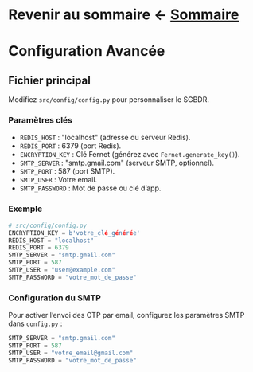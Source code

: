 # Revenir au sommaire ← [Sommaire](./index.md)

# Configuration Avancée

## Fichier principal

Modifiez `src/config/config.py` pour personnaliser le SGBDR.

### Paramètres clés

- `REDIS_HOST` : "localhost" (adresse du serveur Redis).
- `REDIS_PORT` : 6379 (port Redis).
- `ENCRYPTION_KEY` : Clé Fernet (générez avec `Fernet.generate_key()`).
- `SMTP_SERVER` : "smtp.gmail.com" (serveur SMTP, optionnel).
- `SMTP_PORT` : 587 (port SMTP).
- `SMTP_USER` : Votre email.
- `SMTP_PASSWORD` : Mot de passe ou clé d’app.

### Exemple

```python
# src/config/config.py
ENCRYPTION_KEY = b'votre_clé_générée'
REDIS_HOST = "localhost"
REDIS_PORT = 6379
SMTP_SERVER = "smtp.gmail.com"
SMTP_PORT = 587
SMTP_USER = "user@example.com"
SMTP_PASSWORD = "votre_mot_de_passe"
```

### Configuration du SMTP

Pour activer l’envoi des OTP par email, configurez les paramètres SMTP dans `config.py` :

```python
SMTP_SERVER = "smtp.gmail.com"
SMTP_PORT = 587
SMTP_USER = "votre_email@gmail.com"
SMTP_PASSWORD = "votre_mot_de_passe"
```
